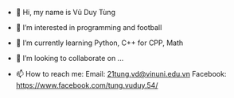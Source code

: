 - 👋 Hi, my name is Vũ Duy Tùng

- 👀 I’m interested in programming and football

- 🌱 I’m currently learning Python, C++ for CPP, Math

- 💞️ I’m looking to collaborate on ...

- 📫 How to reach me:
Email: 21tung.vd@vinuni.edu.vn
Facebook: https://www.facebook.com/tung.vuduy.54/

<!---
vu-duy-tung/vu-duy-tung is a ✨ special ✨ repository because its `README.md` (this file) appears on your GitHub profile.
You can click the Preview link to take a look at your changes.
--->

